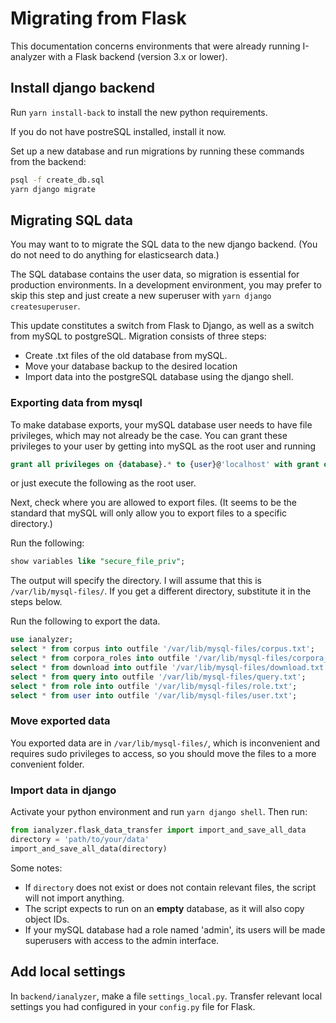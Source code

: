 # Migrating from Flask

This documentation concerns environments that were already running I-analyzer with a Flask backend (version 3.x or lower).

## Install django backend

Run `yarn install-back` to install the new python requirements.

If you do not have postreSQL installed, install it now.

Set up a new database and run migrations by running these commands from the backend:

```bash
psql -f create_db.sql
yarn django migrate
```

## Migrating SQL data

You may want to to migrate the SQL data to the new django backend. (You do not need to do anything for elasticsearch data.)

The SQL database contains the user data, so migration is essential for production environments. In a development environment, you may prefer to skip this step and just create a new superuser with `yarn django createsuperuser`.

This update constitutes a switch from Flask to Django, as well as a switch from mySQL to postgreSQL. Migration consists of three steps:
- Create .txt files of the old database from mySQL.
- Move your database backup to the desired location
- Import data into the postgreSQL database using the django shell.

### Exporting data from mysql

To make database exports, your mySQL database user needs to have file privileges, which may not already be the case. You can grant these privileges to your user by getting into mySQL as the root user and running

```sql
grant all privileges on {database}.* to {user}@'localhost' with grant option;
```

or just execute the following as the root user.

Next, check where you are allowed to export files. (It seems to be the standard that mySQL will only allow you to export files to a specific directory.)

Run the following:

```sql
show variables like "secure_file_priv";
```

The output will specify the directory. I will assume that this is `/var/lib/mysql-files/`. If you get a different directory, substitute it in the steps below.

Run the following to export the data.

```sql
use ianalyzer;
select * from corpus into outfile '/var/lib/mysql-files/corpus.txt';
select * from corpora_roles into outfile '/var/lib/mysql-files/corpora_roles.txt';
select * from download into outfile '/var/lib/mysql-files/download.txt';
select * from query into outfile '/var/lib/mysql-files/query.txt';
select * from role into outfile '/var/lib/mysql-files/role.txt';
select * from user into outfile '/var/lib/mysql-files/user.txt';
```

### Move exported data

You exported data are in `/var/lib/mysql-files/`, which is inconvenient and requires sudo privileges to access, so you should move the files to a more convenient folder.

### Import data in django

Activate your python environment and run `yarn django shell`. Then run:

```python
from ianalyzer.flask_data_transfer import import_and_save_all_data
directory = 'path/to/your/data'
import_and_save_all_data(directory)
```

Some notes:

- If `directory` does not exist or does not contain relevant files, the script will not import anything.
- The script expects to run on an **empty** database, as it will also copy object IDs.
- If your mySQL database had a role named 'admin', its users will be made superusers with access to the admin interface.

## Add local settings

In `backend/ianalyzer`, make a file `settings_local.py`. Transfer relevant local settings you had configured in your `config.py` file for Flask.
